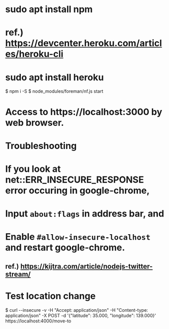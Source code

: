 # sudo apt install npm
# ref.) https://devcenter.heroku.com/articles/heroku-cli
# sudo apt install heroku
$ npm i -S
$ node_modules/foreman/nf.js start
# Access to https://localhost:3000 by web browser.

# Troubleshooting
# If you look at net::ERR_INSECURE_RESPONSE error occuring in google-chrome,
# Input `about:flags` in address bar, and
# Enable `#allow-insecure-localhost` and restart google-chrome.

## ref.) https://kijtra.com/article/nodejs-twitter-stream/

# Test location change
$ curl --insecure -v -H "Accept: application/json" -H "Content-type: application/json" -X POST -d '{"latitude": 35.000, "longitude": 139.000}' https://localhost:4000/move-to

